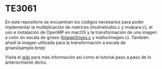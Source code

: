 # TE3061

En este repositorio se encuentran los códigos necesarios para poder implementar la multiplicación de matrices (mulmetodos.c y mulpara.c), el uso e instalación de OpenMP en macOS y la transformación de una imagen a color en escala de grises ([ImageGrises.c](https://github.com/rhm02/TE3061/blob/master/ImageGrises.c) y mallocImagen.c).
También añadí la imagen utilizada para la transformación a escala de grises(sample.bmp)

Visita el [wiki](https://github.com/rhm02/TE3061/wiki) para más información así como el tutorial paso a paso de lo anteriormente dicho.
